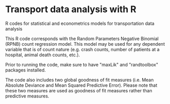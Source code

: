 # Transport data analysis with R
 R codes for statistical and econometrics models for transportation data analysis
 
This R code corresponds with the Random Parameters Negative Binomial (RPNB) count regression model. This model may be used for any dependent variable that is of count nature (e.g. crash counts, number of patients at a hospital, animal death counts, etc.).

Prior to running the code, make sure to have "maxLik" and "randtoolbox" packages installed. 

The code also includes two global goodness of fit measures (i.e. Mean Absolute Deviance and Mean Squared Predictive Error). Please note that these two measures are used as goodness of fit measures rather than predictive measures.
